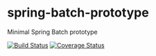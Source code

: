 # spring-batch-prototype

Minimal Spring Batch prototype

[![Build Status](https://travis-ci.org/MathieuStempell/spring-batch-prototype.svg?branch=master)](https://travis-ci.org/MathieuStempell/spring-batch-prototype) [![Coverage Status](https://coveralls.io/repos/github/MathieuStempell/spring-batch-prototype/badge.svg?branch=master)](https://coveralls.io/github/MathieuStempell/spring-batch-prototype?branch=master)

